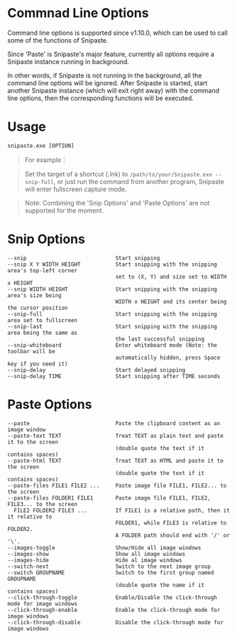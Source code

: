 # Commnad Line Options

Command line options is supported since v1.10.0, which can be used to call some of the functions of Snipaste.

Since 'Paste' is Snipaste's major feature, currently all options require a Snipaste instance running in background.

In other words, if Snipaste is not running in the background, all the command line options will be ignored. After Snipaste is started, start another Snipaste instance (which will exit right away) with the command line options, then the corresponding functions will be executed.

# Usage
    snipaste.exe [OPTION]

> For example：

> Set the target of a shortcut (.lnk) to `/path/to/your/Snipaste.exe --snip-full`, or just run the command from another program, Snipaste will enter fullscreen capture mode.

> Note: Combining the 'Snip Options' and 'Paste Options' are not supported for the moment.

# Snip Options

    --snip                            Start snipping
    --snip X Y WIDTH HEIGHT           Start snipping with the snipping area's top-left corner
                                      set to (X, Y) and size set to WIDTH x HEIGHT
    --snip WIDTH HEIGHT               Start snipping with the snipping area's size being
                                      WIDTH x HEIGHT and its center being the cursor position
    --snip-full                       Start snipping with the snipping area set to fullscreen
    --snip-last                       Start snipping with the snipping area being the same as
                                      the last successful snipping
    --snip-whiteboard                 Enter whiteboard mode (Note: the toolbar will be
                                      automatically hidden, press Space key if you need it)
    --snip-delay                      Start delayed snipping
    --snip-delay TIME                 Start snipping after TIME seconds

# Paste Options

    --paste                           Paste the clipboard content as an image window
    --paste-text TEXT                 Treat TEXT as plain text and paste it to the screen
                                      (double quote the text if it contains spaces)
    --paste-html TEXT                 Treat TEXT as HTML and paste it to the screen
                                      (double quote the text if it contains spaces)
    --paste-files FILE1 FILE2 ...     Paste image file FILE1, FILE2... to the screen
    --paste-files FOLDER1 FILE1       Paste image file FILE1, FILE2, FILE3... to the screen 
      FILE2 FOLDER2 FILE3 ...         If FILE1 is a relative path, then it it relative to
                                      FOLDER1, while FILE3 is relative to FOLDER2.
                                      A FOLDER path should end with '/' or '\'.
    --images-toggle                   Show/Hide all image windows
    --images-show                     Show all image windows
    --images-hide                     Hide al image windows
    --switch-next                     Switch to the next image group
    --switch GROUPNAME                Switch to the first group named GROUPNAME
                                      (double quote the name if it contains spaces)
    --click-through-toggle            Enable/Disable the click-through mode for image windows
    --click-through-enable            Enable the click-through mode for image windows
    --click-through-disable           Disable the click-through mode for image windows

